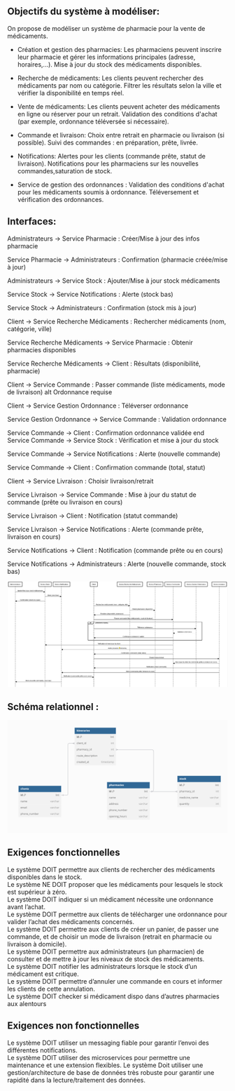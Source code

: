 ## Objectifs du système à modéliser: 
On propose de modéliser un système de pharmacie pour la vente de médicaments.

* Création et gestion des pharmacies:
 Les pharmaciens peuvent inscrire leur pharmacie et gérer les informations principales (adresse, horaires,...).
 Mise à jour du stock des médicaments disponibles.

* Recherche de médicaments:
 Les clients peuvent rechercher des médicaments par nom ou catégorie.
 Filtrer les résultats selon la ville et vérifier la disponibilité en temps réel.

* Vente de médicaments:
 Les clients peuvent acheter des médicaments en ligne ou réserver pour un retrait.
 Validation des conditions d'achat (par exemple, ordonnance téléversée si nécessaire).
 
* Commande et livraison:
 Choix entre retrait en pharmacie ou livraison (si possible).
 Suivi des commandes : en préparation, prête, livrée.
 
* Notifications:
 Alertes pour les clients (commande prête, statut de livraison).
 Notifications pour les pharmaciens sur les nouvelles commandes,saturation de stock.

* Service de gestion des ordonnances :
 Validation des conditions d'achat pour les médicaments soumis à ordonnance.
 Téléversement et vérification des ordonnances.

## Interfaces: 
Administrateurs -> Service Pharmacie : Créer/Mise à jour des infos pharmacie

Service Pharmacie -> Administrateurs : Confirmation (pharmacie créée/mise à jour)

Administrateurs -> Service Stock : Ajouter/Mise à jour stock médicaments

Service Stock -> Service Notifications : Alerte (stock bas)

Service Stock -> Administrateurs : Confirmation (stock mis à jour)

Client -> Service Recherche Médicaments : Rechercher médicaments (nom, catégorie, ville)

Service Recherche Médicaments -> Service Pharmacie : Obtenir pharmacies disponibles

Service Recherche Médicaments -> Client : Résultats (disponibilité, pharmacie)

Client -> Service Commande : Passer commande (liste médicaments, mode de livraison)
alt Ordonnance requise

Client -> Service Gestion Ordonnance : Téléverser ordonnance

Service Gestion Ordonnance -> Service Commande : Validation ordonnance

Service Commande -> Client : Confirmation ordonnance validée
end
Service Commande -> Service Stock : Vérification et mise à jour du stock

Service Commande -> Service Notifications : Alerte (nouvelle commande)

Service Commande -> Client : Confirmation commande (total, statut)

Client -> Service Livraison : Choisir livraison/retrait

Service Livraison -> Service Commande : Mise à jour du statut de commande (prête ou livraison en cours)

Service Livraison -> Client : Notification (statut commande)

Service Livraison -> Service Notifications : Alerte (commande prête, livraison en cours)

Service Notifications -> Client : Notification (commande prête ou en cours)

Service Notifications -> Administrateurs : Alerte (nouvelle commande, stock bas)

![DiagSequence.png](DiagSequence.png)


## Schéma relationnel :
![SchemaRelationnel.png](SchemaRelationnel.png)


## Exigences fonctionnelles
Le système DOIT permettre aux clients de rechercher des médicaments disponibles dans le stock.  
Le système NE DOIT proposer que les médicaments pour lesquels le stock est supérieur à zéro.  
Le système DOIT indiquer si un médicament nécessite une ordonnance avant l’achat.  
Le système DOIT permettre aux clients de télécharger une ordonnance pour valider l’achat des médicaments concernés.  
Le système DOIT permettre aux clients de créer un panier, de passer une commande, et de choisir un mode de livraison (retrait en pharmacie ou livraison à domicile).   
Le système DOIT permettre aux administrateurs (un pharmacien) de consulter et de mettre à jour les niveaux de stock des médicaments.  
Le système DOIT notifier les administrateurs lorsque le stock d’un médicament est critique.  
Le système DOIT permettre d’annuler une commande en cours et informer les clients de cette annulation.  
Le système DOIT checker si médicament dispo dans d’autres pharmacies aux alentours

## Exigences non fonctionnelles

Le système DOIT utiliser un messaging fiable pour garantir l’envoi des différentes notifications.   
Le système DOIT utiliser des microservices pour permettre une maintenance et une extension flexibles.
Le système Doit utiliser une gestion/architecture de base de données très robuste pour garantir une rapidité dans la lecture/traitement des données.
